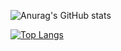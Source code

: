 ![Anurag's GitHub stats](https://github-readme-stats.vercel.app/api?username=iZaiZaiA&show_icons=true&theme=radical)

[![Top Langs](https://github-readme-stats.vercel.app/api/top-langs/?username=iZaiZaiA&layout=compact)](https://github.com/iZaiZaiA/github-readme-stats)


